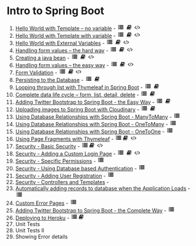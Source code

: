 # Intro to Spring Boot
1. [Hello World with Template – no variable](https://github.com/ajhenley/unofficialguides/blob/master/IntroToSpringBoot/Lesson01.md) - ![Walkthrough](img/i_list.png "Walkthrough") ![Explanation](img/i_book.png "Explanation") ![Code](img/i_code.png "Github Code")
2. [Hello World with Template with variable](https://github.com/ajhenley/unofficialguides/blob/master/IntroToSpringBoot/Lesson02.md) - ![Walkthrough](img/i_list.png "Walkthrough") ![Explanation](img/i_book.png "Explanation") ![Code](img/i_code.png "Github Code")
3. [Hello World with External Variables](https://github.com/ajhenley/unofficialguides/blob/master/IntroToSpringBoot/Lesson03.md) - ![Walkthrough](img/i_list.png "Walkthrough") ![Explanation](img/i_book.png "Explanation") ![Code](img/i_code.png "Github Code")  
4. [Handling form values – the hard way](https://github.com/ajhenley/unofficialguides/blob/master/IntroToSpringBoot/Lesson04.md) - ![Walkthrough](img/i_list.png "Walkthrough") ![Explanation](img/i_book.png "Explanation") ![Code](img/i_code.png "Github Code")   
5. [Creating a java bean](https://github.com/ajhenley/unofficialguides/blob/master/IntroToSpringBoot/Lesson05.md) - ![Walkthrough](img/i_list.png "Walkthrough") ![Explanation](img/i_book.png "Explanation") ![Code](img/i_code.png "Github Code")   
6. [Handling form values – the easy way](https://github.com/ajhenley/unofficialguides/blob/master/IntroToSpringBoot/Lesson06.md) - ![Walkthrough](img/i_list.png "Walkthrough") ![Explanation](img/i_book.png "Explanation") ![Code](img/i_code.png "Github Code")
7. [Form Validation](https://github.com/ajhenley/unofficialguides/blob/master/IntroToSpringBoot/Lesson07.md) - ![Walkthrough](img/i_list.png "Walkthrough") ![Explanation](img/i_book.png "Explanation") ![Code](img/i_code.png "Github Code")
8. [Persisting to the Database](https://github.com/ajhenley/unofficialguides/blob/master/IntroToSpringBoot/Lesson08.md) - ![Walkthrough](img/i_list.png "Walkthrough") ![Explanation](img/i_book.png "Explanation")  
9. [Looping through list with Thymeleaf in Spring Boot](https://github.com/ajhenley/unofficialguides/blob/master/IntroToSpringBoot/Lesson09.md) - ![Walkthrough](img/i_list.png "Walkthrough") ![Explanation](img/i_book.png "Explanation")
10. [Complete data life cycle – form, list, detail, delete](https://github.com/ajhenley/unofficialguides/blob/master/IntroToSpringBoot/Lesson10.md) - ![Walkthrough](img/i_list.png "Walkthrough") ![Explanation](img/i_book.png "Explanation")
11. [Adding Twitter Bootstrap to Spring Boot - the Easy Way](https://github.com/ajhenley/unofficialguides/blob/master/IntroToSpringBoot/Lesson11.md)  - ![Walkthrough](img/i_list.png "Walkthrough") ![Explanation](img/i_book.png "Explanation")  
12. [Uploading images to Spring Boot with Cloudinary](https://github.com/ajhenley/unofficialguides/blob/master/IntroToSpringBoot/Lesson12.md) - ![Walkthrough](img/i_list.png "Walkthrough") ![Explanation](img/i_book.png "Explanation")   
13. [Using Database Relationships with Spring Boot - ManyToMany](https://github.com/ajhenley/unofficialguides/blob/master/IntroToSpringBoot/Lesson13.md) - ![Walkthrough](img/i_list.png "Walkthrough")  
14. [Using Database Relationships with Spring Boot - OneToMany](https://github.com/ajhenley/unofficialguides/blob/master/IntroToSpringBoot/Lesson14.md) - ![Walkthrough](img/i_list.png "Walkthrough")
15. [Using Database Relationships with Spring Boot - OneToOne](https://github.com/ajhenley/unofficialguides/blob/master/IntroToSpringBoot/Lesson15.md) - ![Walkthrough](img/i_list.png "Walkthrough")
16. [Using Page Fragments with Thymeleaf](https://github.com/ajhenley/unofficialguides/blob/master/IntroToSpringBoot/Lesson16.md) - ![Walkthrough](img/i_list.png "Walkthrough")![Explanation](img/i_book.png "Explanation") ![Code](img/i_code.png "Github Code")  
17. [Security - Basic Security](https://github.com/ajhenley/unofficialguides/blob/master/IntroToSpringBoot/Lesson17.md) - ![Walkthrough](img/i_list.png "Walkthrough")![Explanation](img/i_book.png "Explanation") ![Code](img/i_code.png "Github Code")
18. [Security - Adding a Custom Login Page](https://github.com/ajhenley/unofficialguides/blob/master/IntroToSpringBoot/Lesson18.md)  - ![Walkthrough](img/i_list.png "Walkthrough") ![Explanation](img/i_book.png "Explanation") ![Code](img/i_code.png "Github Code")
19. [Security - Specific Permissions](https://github.com/ajhenley/unofficialguides/blob/master/IntroToSpringBoot/Lesson19.md) - ![Walkthrough](img/i_list.png "Walkthrough")
20. [Security - Using Database based Authentication](https://github.com/ajhenley/unofficialguides/blob/master/IntroToSpringBoot/Lesson20.md) - ![Walkthrough](img/i_list.png "Walkthrough")
21. [Security - Adding User Registration](https://github.com/ajhenley/unofficialguides/blob/master/IntroToSpringBoot/Lesson21.md) - ![Walkthrough](img/i_list.png "Walkthrough")  
22. [Security - Controllers and Templates](https://github.com/ajhenley/unofficialguides/blob/master/IntroToSpringBoot/Lesson22.md) -   
23. [Automatically adding records to database when the Application Loads](https://github.com/ajhenley/unofficialguides/blob/master/IntroToSpringBoot/Lesson23.md) - ![Walkthrough](img/i_list.png "Walkthrough")  
24. [Custom Error Pages](https://github.com/ajhenley/unofficialguides/blob/master/IntroToSpringBoot/Lesson24.md) - ![Walkthrough](img/i_list.png "Walkthrough")  
25. [Adding Twitter Bootstrap to Spring Boot - the Complete Way](https://github.com/ajhenley/unofficialguides/blob/master/IntroToSpringBoot/Lesson25.md)  - ![Walkthrough](img/i_list.png "Walkthrough")   
26. [Deploying to Heroku](https://github.com/ajhenley/unofficialguides/blob/master/IntroToSpringBoot/Lesson26.md)  - ![Walkthrough](img/i_list.png "Walkthrough")![Explanation](img/i_book.png "Explanation")
27. Unit Tests
28. Unit Tests II
29. Showing Error details
